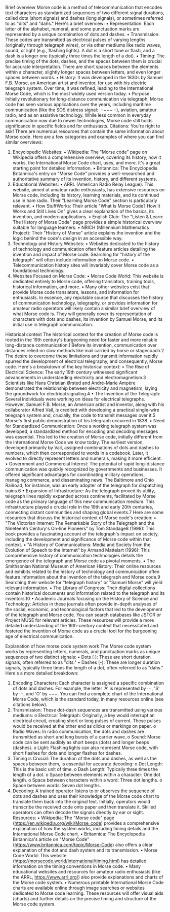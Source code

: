 Brief overview
Morse code is a method of telecommunication that encodes text characters as standardized sequences of two different signal durations, called dots (short signals) and dashes (long signals), or sometimes referred to as "dits" and "dahs."
Here's a brief overview:
•	Representation: Each letter of the alphabet, numeral, and some punctuation marks are represented by a unique combination of dots and dashes.
•	Transmission: These codes are transmitted as electrical pulses of varying lengths (originally through telegraph wires), or via other mediums like radio waves, sound, or light (e.g., flashing lights). A dot is a short tone or flash, and a dash is a longer one (typically three times the length of a dot).
•	Timing: The precise timing of the dots, dashes, and the spaces between them is crucial for accurate interpretation. There are short spaces between the elements within a character, slightly longer spaces between letters, and even longer spaces between words.
•	History: It was developed in the 1830s by Samuel F.B. Morse, an American artist and inventor, for use with his electric telegraph system. Over time, it was refined, leading to the International Morse Code, which is the most widely used version today.
•	Purpose: Initially revolutionary for long-distance communication via telegraph, Morse code has seen various applications over the years, including maritime communication (like the SOS distress signal: ⋅⋅⋅−−−⋅⋅⋅), aviation, amateur radio, and as an assistive technology.
While less common in everyday communication now due to newer technologies, Morse code still holds significance in specific fields and for enthusiasts.
Citations:
You're right to ask! There are numerous resources that contain the same information about Morse code. Here are a few categories and examples of where you can find similar overviews:
1. Encyclopedic Websites:
•	Wikipedia: The "Morse code" page on Wikipedia offers a comprehensive overview, covering its history, how it works, the International Morse Code chart, uses, and more. It's a great starting point for detailed information.
•	Britannica: The Encyclopedia Britannica's entry on "Morse Code" provides a well-researched and authoritative summary of its invention, history, and different systems.
2. Educational Websites:
•	ARRL (American Radio Relay League): This website, aimed at amateur radio enthusiasts, has extensive resources on Morse code, including its history, learning materials, and its continued use in ham radio. Their "Learning Morse Code" section is particularly relevant.
•	How StuffWorks: Their article "What Is Morse Code? How It Works and Still Lives On" gives a clear explanation of the basics, its invention, and modern applications.
•	English Club: The "Listen & Learn: The History of Morse Code" page provides a simple historical overview suitable for language learners.
•	NRICH (Millennium Mathematics Project): Their "History of Morse" article explains the invention and the logic behind the code's design in an accessible way.
3. Technology and History Websites:
•	Websites dedicated to the history of technology and communication often feature articles detailing the invention and impact of Morse code. Searching for "history of the telegraph" will often include information on Morse code.
•	Telecommunication history sites will invariably cover Morse code as a foundational technology.
4. Websites Focused on Morse Code:
•	Morse Code World: This website is dedicated entirely to Morse code, offering translators, training tools, historical information, and more.
•	Many other websites exist that provide Morse code translators, lessons, and information for enthusiasts.
In essence, any reputable source that discusses the history of communication technology, telegraphy, or provides information for amateur radio operators will likely contain a similar brief overview of what Morse code is. They will generally cover its representation of characters with dots and dashes, its invention by Samuel Morse, and its initial use in telegraph communication.


Historical context
The historical context for the creation of Morse code is rooted in the 19th century's burgeoning need for faster and more reliable long-distance communication.1 Before its invention, communication over distances relied on slow methods like mail carried by horse or stagecoach.2 The desire to overcome these limitations and transmit information rapidly spurred the development of electrical telegraphy, and consequently, Morse code.
Here's a breakdown of the key historical context:
•	The Rise of Electrical Science: The early 19th century witnessed significant advancements in understanding electricity and electromagnetism.3 Scientists like Hans Christian Ørsted and André-Marie Ampère demonstrated the relationship between electricity and magnetism, laying the groundwork for electrical signaling.4
•	The Invention of the Telegraph: Several individuals were working on ideas for electrical telegraphs. However, Samuel F.B. Morse, an American artist and inventor, along with his collaborator Alfred Vail, is credited with developing a practical single-wire telegraph system and, crucially, the code to transmit messages over it.5 Morse's first public demonstration of his telegraph occurred in 1838.
•	Need for Standardized Communication: Once a working telegraph system was developed, a standardized method for encoding and decoding messages was essential. This led to the creation of Morse code, initially different from the International Morse Code we know today. The earliest version, developed primarily by Vail, assigned combinations of dots and dashes to numbers, which then corresponded to words in a codebook. Later, it evolved to directly represent letters and numerals, making it more efficient.
•	Government and Commercial Interest: The potential of rapid long-distance communication was quickly recognized by governments and businesses. It offered significant advantages for coordinating military operations, managing commerce, and disseminating news. The Baltimore and Ohio Railroad, for instance, was an early adopter of the telegraph for dispatching trains.6
•	Expansion of Infrastructure: As the telegraph proved its utility, telegraph lines rapidly expanded across continents, facilitated by Morse code as the primary language of this new communication medium. This infrastructure played a crucial role in the 19th and early 20th centuries, connecting distant communities and shaping global events.7
Here are some resources that discuss the historical context of Morse code's creation:
•	"The Victorian Internet: The Remarkable Story of the Telegraph and the Nineteenth Century's On-line Pioneers" by Tom Standage8 (1998): This book provides a fascinating account of the telegraph's impact on society, including the development and significance of Morse code within that context.
•	"A History of Communications: Media and Society from the Evolution of Speech to the Internet" by Armand Mattelart (1996): This comprehensive history of communication technologies details the emergence of the telegraph and Morse code as pivotal moments.
•	The Smithsonian National Museum of American History: Their online resources and exhibits related to the history of technology and communication often feature information about the invention of the telegraph and Morse code.9 Searching their website for "telegraph history" or "Samuel Morse" will yield relevant information.
•	The Library of Congress: Their digital collections contain historical documents and information related to the telegraph and its inventors.10
•	Academic Journals focusing on the History of Science and Technology: Articles in these journals often provide in-depth analyses of the social, economic, and technological factors that led to the development of the telegraph and Morse code. You can search databases like JSTOR or Project MUSE for relevant articles.
These resources will provide a more detailed understanding of the 19th-century context that necessitated and fostered the invention of Morse code as a crucial tool for the burgeoning age of electrical communication.

Explanation of how morse code system work
The Morse code system works by representing letters, numerals, and punctuation marks as unique sequences of two distinct signals:
•	Dots (·): These are short duration signals, often referred to as "dits."
•	Dashes (-): These are longer duration signals, typically three times the length of a dot, often referred to as "dahs."
Here's a more detailed breakdown:
1.	Encoding Characters: Each character is assigned a specific combination of dots and dashes. For example, the letter 'A' is represented by ⋅−, 'S' by ⋅⋅⋅, and 'O' by −−−. You can find a complete chart of the International Morse Code, which is the standard today, in many resources online (see citations below).
2.	Transmission: These dot-dash sequences are transmitted using various mediums: 
o	Electrical Telegraph: Originally, a key would interrupt an electrical circuit, creating short or long pulses of current. These pulses would be received at the other end as clicks or markings on paper.
o	Radio Waves: In radio communication, the dots and dashes are transmitted as short and long bursts of a carrier wave.
o	Sound: Morse code can be sent audibly as short beeps (dots) and longer beeps (dashes).
o	Light: Flashing lights can also represent Morse code, with short flashes for dots and longer flashes for dashes.
3.	Timing is Crucial: The duration of the dots and dashes, as well as the spaces between them, is essential for accurate decoding: 
o	Dot Length: This is the basic unit of time.
o	Dash Length: Typically three times the length of a dot.
o	Space between elements within a character: One dot length.
o	Space between characters within a word: Three dot lengths.
o	Space between words: Seven dot lengths.
4.	Decoding: A trained operator listens to or observes the sequence of dots and dashes and uses their knowledge of the Morse code chart to translate them back into the original text. Initially, operators would transcribe the received code onto paper and then translate it. Skilled operators can often decode the signals directly by ear or sight.
Resources:
•	Wikipedia: The "Morse code" page (https://en.wikipedia.org/wiki/Morse_code) provides a comprehensive explanation of how the system works, including timing details and the International Morse Code chart.
•	Britannica: The Encyclopedia Britannica's article on "Morse Code" (https://www.britannica.com/topic/Morse-Code) also offers a clear explanation of the dot and dash system and its transmission.
•	Morse Code World: This website (https://morsecode.world/international/timing.html) has detailed information on the timing conventions in Morse code.
•	Many educational websites and resources for amateur radio enthusiasts (like the ARRL, https://www.arrl.org/) also provide explanations and charts of the Morse code system.
•	Numerous printable International Morse Code charts are available online through image searches or websites dedicated to Morse code learning.
These resources will offer visual aids (charts) and further details on the precise timing and structure of the Morse code system.


